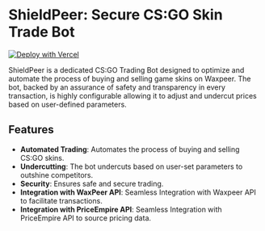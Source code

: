# ShieldPeer: Secure CS:GO Skin Trade Bot

[![Deploy with Vercel](https://vercel.com/button)](https://vercel.com/new/clone?repository-url=https%3A%2F%2Fgithub.com%2Fgargmegham%2FShieldPeer)

ShieldPeer is a dedicated CS:GO Trading Bot designed to optimize and automate the process of buying and selling game skins on Waxpeer. The bot, backed by an assurance of safety and transparency in every transaction, is highly configurable allowing it to adjust and undercut prices based on user-defined parameters.

## Features

- **Automated Trading**: Automates the process of buying and selling CS:GO skins.
- **Undercutting**: The bot undercuts based on user-set parameters to outshine competitors.
- **Security**: Ensures safe and secure trading.
- **Integration with WaxPeer API**: Seamless Integration with Waxpeer API to facilitate transactions.
- **Integration with PriceEmpire API**: Seamless Integration with PriceEmpire API to source pricing data.
